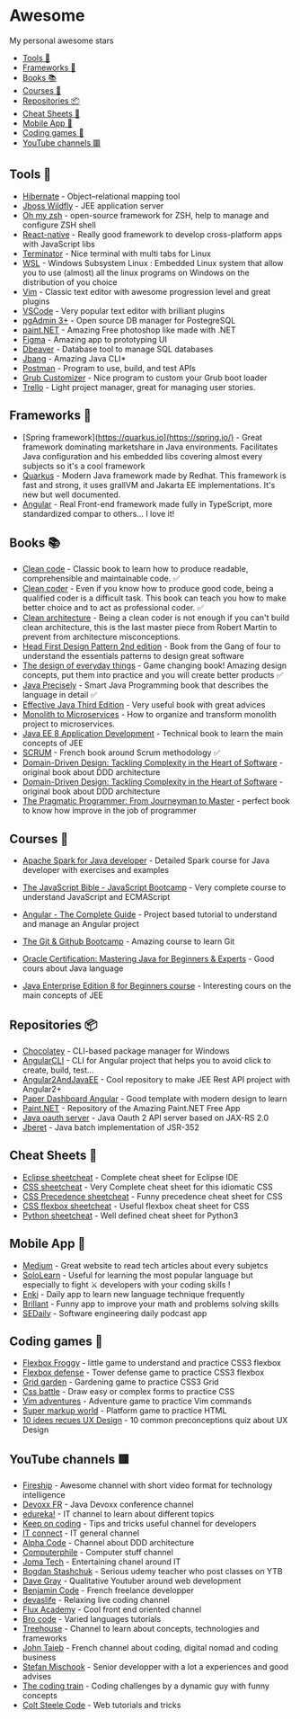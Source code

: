 # Awesome
My personal awesome stars

<!-- TOC start -->
- [Tools 🧰](#tools-)
- [Frameworks 🚀](#frameworks-)
- [Books 📚](#books-)
- [Courses 📼](#courses-)
- [Repositories 📦 ](#repositories-)
- [Cheat Sheets 📝](#cheat-sheets-)
- [Mobile App 📲](#mobile-app-)
- [Coding games 🎲](#coding-games-)
- [YouTube channels 🟥](#youtube-channels-)
<!-- TOC end -->

## Tools 🧰
- [Hibernate](https://hibernate.org/) - Object–relational mapping tool 
- [Jboss Wildfly](https://www.jboss.org/) - JEE application server
- [Oh my zsh](https://github.com/ohmyzsh/ohmyzsh#readme) - open-source framework for ZSH, help to manage and configure ZSH shell
- [React-native](https://github.com/facebook/react-native) - Really good framework to develop cross-platform apps with JavaScript libs  
- [Terminator](https://en.wikipedia.org/wiki/Terminator_(terminal_emulator)) - Nice terminal with multi tabs for Linux
- [WSL](https://docs.microsoft.com/en-us/windows/wsl/) - Windows Subsystem Linux : Embedded Linux system that allow you to use (almost) all the linux programs on Windows on the distribution of you choice
- [Vim](https://fr.wikipedia.org/wiki/Vim) - Classic text editor with awesome progression level and great plugins
- [VSCode](https://code.visualstudio.com/) - Very popular text editor with brilliant plugins
- [pgAdmin 3+](https://www.pgadmin.org/) - Open source DB manager for PostegreSQL
- [paint.NET](https://www.getpaint.net/) - Amazing Free photoshop like made with .NET 
- [Figma](https://www.figma.com/login) - Amazing app to prototyping UI
- [Dbeaver](https://dbeaver.io/) - Database tool to manage SQL databases
- [Jbang](https://www.jbang.dev/) - Amazing Java CLI*
- [Postman](https://www.postman.com/) - Program to use, build, and test APIs
- [Grub Customizer](https://doc.ubuntu-fr.org/grub-customizer) - Nice program to custom your Grub boot loader
- [Trello](https://trello.com) - Light project manager, great for managing user stories.

## Frameworks 🚀
- [Spring framework](https://quarkus.io](https://spring.io/) - Great framework dominating marketshare in Java environments. Facilitates Java configuration and his embedded libs covering almost every subjects so it's a cool framework
- [Quarkus](https://quarkus.io) - Modern Java framework made by Redhat. This framework is fast and strong, it uses grallVM and  Jakarta EE implementations. It's new but well documented.
- [Angular](https://angular.io/) - Real Front-end framework made fully in TypeScript, more standardized compar to others... I love it! 


## Books 📚
- [Clean code](https://www.goodreads.com/book/show/3735293-clean-code) - Classic book to learn how to produce readable, comprehensible and maintainable code. ✅ 
- [Clean coder](https://www.goodreads.com/book/show/10284614-the-clean-coder?from_search=true&from_srp=true&qid=f5euGcEWIy&rank=2) - Even if you know how to produce good code, being a qualified coder is a difficult task. This book can teach you how to make better choice and to act as professional coder. ✅
- [Clean architecture](https://www.goodreads.com/book/show/18043011-clean-architecture) - Being a clean coder is not enough if you can't build clean architecture, this is the last master piece from Robert Martin to prevent from architecture misconceptions.  
- [Head First Design Pattern 2nd edition](https://www.goodreads.com/book/show/58128.Head_First_Design_Patterns) - Book from the Gang of four to understand the essentials patterns to design great software
- [The design of everyday things](https://www.goodreads.com/book/show/840.The_Design_of_Everyday_Things) - Game changing book! Amazing design concepts, put them into practice and you will create better products ✅
- [Java Precisely](https://www.goodreads.com/book/show/666021.Java_Precisely) - Smart Java Programming book that describes the language in detail ✅ 
- [Effective Java Third Edition](https://www.goodreads.com/book/show/34927404-effective-java) - Very useful book with great advices
- [Monolith to Microservices](https://www.oreilly.com/library/view/monolith-to-microservices/9781492047834/) - How to organize and transform monolith project to microservices.
- [Java EE 8 Application Development](https://www.amazon.fr/Java-Application-Development-Enterprise-applications/dp/1788293673/ref=sr_1_2?__mk_fr_FR=%C3%85M%C3%85%C5%BD%C3%95%C3%91&crid=21OEXX3I4ASHP&keywords=Java+ee+8+application+dev&qid=1654111493&sprefix=java+ee+8+application+dev%2Caps%2C72&sr=8-2) - Technical book to learn the main concepts of JEE 
- [SCRUM](https://www.goodreads.com/book/show/51444247-scrum---5e-d) - French book around Scrum methodology ✅ 
- [Domain-Driven Design: Tackling Complexity in the Heart of Software](https://www.goodreads.com/book/show/179133.Domain_Driven_Design) - original book about DDD architecture
- [Domain-Driven Design: Tackling Complexity in the Heart of Software](https://www.goodreads.com/book/show/179133.Domain_Driven_Design) - original book about DDD architecture
- [The Pragmatic Programmer: From Journeyman to Master](https://www.goodreads.com/book/show/179133.Domain_Driven_Design) - perfect book to know how improve in the job of programmer


## Courses 📼
- [Apache Spark for Java developer](https://www.udemy.com/share/101ZBy3@AcDAEmXrqTBVf3pNgjn6YAg-xAoIkNX7rODfjxQwqLUMCIZZqO50oe9o6IyV4Cjc/) - Detailed Spark course for Java developer with exercises and examples 

- [The JavaScript Bible - JavaScript Bootcamp](https://www.udemy.com/course/javascript-bible/) - Very complete course to understand JavaScript and ECMAScript
- [Angular - The Complete Guide](https://www.udemy.com/course/the-complete-guide-to-angular-2) - Project based tutorial to understand and manage an Angular project
- [The Git & Github Bootcamp](https://www.udemy.com/course/git-and-github-bootcamp/) - Amazing course to learn Git
- [Oracle Certification: Mastering Java for Beginners & Experts](https://www.udemy.com/course/java-series/) - Good cours about Java language
- [Java Enterprise Edition 8 for Beginners course](https://www.udemy.com/course/java-enterprise-edition-8/) - Interesting cours on the main concepts of JEE


## Repositories 📦 
- [Chocolatey](https://github.com/chocolatey/choco) - CLI-based package manager for Windows
- [AngularCLI](https://github.com/angular/angular-cli?utm_source=mybridge&utm_medium=blog&utm_campaign=read_more) - CLI for Angular project that helps you to avoid click to create, build, test...
- [Angular2AndJavaEE](https://github.com/Angular2Guy/Angular2AndJavaEE) - Cool repository to make JEE Rest API project with Angular2+
- [Paper Dashboard Angular](https://github.com/creativetimofficial/paper-dashboard-angular) - Good template with modern design to learn
- [Paint.NET](https://github.com/paintdotnet) -  Repository of the Amazing Paint.NET Free App
- [Java oauth server](https://github.com/authlete/java-oauth-server) - Java Oauth 2 API server based on JAX-RS 2.0
- [Jberet](https://github.com/jberet) - Java batch implementation of JSR-352 

## Cheat Sheets 📝
- [Eclipse sheetcheat](https://github.com/pellaton/eclipse-cheatsheet) - Complete cheat sheet for Eclipse IDE
- [CSS sheetcheat](https://websitesetup.org/css3-cheat-sheet/) - Very Complete cheat sheet for this idiomatic CSS
- [CSS Precedence sheetcheat](https://specifishity.com/) - Funny precedence cheat sheet for CSS
- [CSS flexbox sheetcheat](https://yoksel.github.io/flex-cheatsheet/) - Useful flexbox cheat sheet for CSS
- [Python sheetcheat](https://www.google.com/url?sa=t&rct=j&q=&esrc=s&source=web&cd=&cad=rja&uact=8&ved=2ahUKEwjE16iR1cH2AhUMyxoKHRkKDpMQFnoECA4QAQ&url=https%3A%2F%2Fperso.limsi.fr%2Fpointal%2F_media%2Fpython%3Acours%3Amementopython3-english.pdf&usg=AOvVaw1ogJFUltssPPSBgs3nrU16) - Well defined cheat sheet for Python3

## Mobile App 📲
- [Medium](https://medium.com/) - Great website to read tech articles about every subjetcs
- [SoloLearn](https://www.sololearn.com/profile/13902886) - Useful for learning the most popular language but especially to fight ⚔️ developers with your coding skills !
- [Enki](https://www.enki.com/) - Daily app to learn new language technique frequently
- [Brillant](https://brilliant.org/home/) - Funny app to improve your math and problems solving skills 
- [SEDaily](https://softwareengineeringdaily.com/) - Software engineering daily podcast app

## Coding games 🎲
- [Flexbox Froggy](https://flexboxfroggy.com/) - little game to understand and practice CSS3 flexbox
- [Flexbox defense](http://www.flexboxdefense.com/) - Tower defense game to practice CSS3 flexbox
- [Grid garden](https://cssgridgarden.com/) - Gardening game to practice CSS3 Grid
- [Css battle](https://cssbattle.dev/) - Draw easy or complex forms to practice CSS
- [Vim adventures](https://vim-adventures.com/) - Adventure game to practice Vim commands
- [Super markup world](https://supermarkupworld.com/) - Platform game to practice HTML
- [10 idees recues UX Design](https://10ideesrecuesenuxdesign.castoretpollux.com/fr/) - 10 common preconceptions quiz about UX Design 

## YouTube channels 🟥
- [Fireship](https://www.youtube.com/c/Fireship) - Awesome channel with short video format for technology intelligence
- [Devoxx FR](https://www.youtube.com/channel/UCsVPQfo5RZErDL41LoWvk0A) - Java Devoxx conference channel
- [edureka!](https://www.youtube.com/c/edurekaIN) - IT channel to learn about different topics
- [Keep on coding](https://www.youtube.com/c/KeepOnCoding) - Tips and tricks useful channel for developers
- [IT connect](https://www.youtube.com/c/It-connectFr) - IT general channel 
- [Alpha Code](https://www.youtube.com/c/AlphaCode8) - Channel about DDD architecture
- [Computerphile](https://www.youtube.com/user/Computerphile) - Computer stuff channel
- [Joma Tech](https://www.youtube.com/c/JomaOppa) - Entertaining chanel around IT
- [Bogdan Stashchuk](https://www.youtube.com/c/CodingTutorials) - Serious udemy teacher who post classes on YTB
- [Dave Gray](https://www.youtube.com/c/DaveGrayTeachesCode/videos) - Qualitative Youtuber around web development 
- [Benjamin Code](https://www.youtube.com/c/BenjaminCode) - French freelance developper 
- [devaslife](https://www.youtube.com/channel/UC7yZ6keOGsvERMp2HaEbbXQ) - Relaxing live coding channel 
- [Flux Academy](https://www.youtube.com/c/FluxWithRanSegall) - Cool front end oriented channel 
- [Bro code](https://www.youtube.com/c/BroCodez) - Varied languages tutorials
- [Treehouse](https://www.youtube.com/c/gotreehouse/videos) - Channel to learn about concepts, technologies and frameworks
- [John Taieb](https://www.youtube.com/c/JohnTaieb) - French channel about coding, digital nomad and coding business
- [Stefan Mischook](https://www.youtube.com/c/StefanMischook) - Senior developper with a lot a experiences and good advises 
- [The coding train](https://www.youtube.com/c/TheCodingTrain) - Coding challenges by a dynamic guy with funny concepts 
- [Colt Steele Code](https://www.youtube.com/c/ColtSteeleCode) - Web tutorials and tricks



